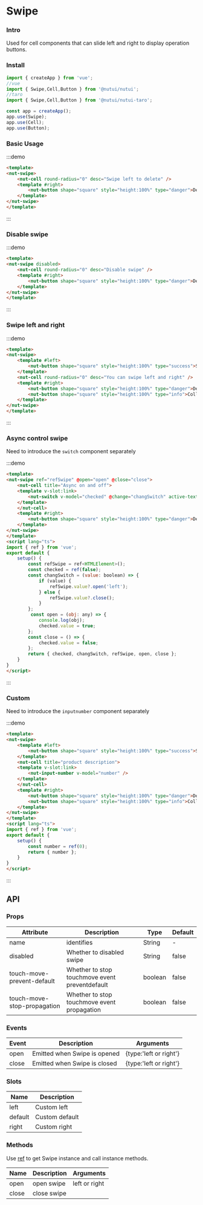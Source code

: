 #  Swipe

### Intro

Used for cell components that can slide left and right to display operation buttons.

### Install

```javascript
import { createApp } from 'vue';
//vue
import { Swipe,Cell,Button } from '@nutui/nutui';
//taro
import { Swipe,Cell,Button } from '@nutui/nutui-taro';

const app = createApp();
app.use(Swipe);
app.use(Cell);
app.use(Button);
```

### Basic Usage

:::demo
```html
<template>
<nut-swipe>
    <nut-cell round-radius="0" desc="Swipe left to delete" />
    <template #right>
        <nut-button shape="square" style="height:100%" type="danger">Delelte</nut-button>
    </template>
</nut-swipe>
</template>
```
:::


### Disable swipe


:::demo
```html
<template>
<nut-swipe disabled>
    <nut-cell round-radius="0" desc="Disable swipe" />
    <template #right>
        <nut-button shape="square" style="height:100%" type="danger">Delelte</nut-button>
    </template>
</nut-swipe>
</template>
```
:::

### Swipe left and right


:::demo
```html
<template>
<nut-swipe>
    <template #left>
        <nut-button shape="square" style="height:100%" type="success">Select</nut-button>
    </template>
    <nut-cell round-radius="0" desc="You can swipe left and right" />
    <template #right>
        <nut-button shape="square" style="height:100%" type="danger">Delelte</nut-button>
        <nut-button shape="square" style="height:100%" type="info">Collect</nut-button>
    </template>
</nut-swipe>
</template>
```
:::

### Async control swipe

Need to introduce the `switch` component separately

:::demo
```html
<template>
<nut-swipe ref="refSwipe" @open="open" @close="close">
    <nut-cell title="Async on and off">
    <template v-slot:link>
        <nut-switch v-model="checked" @change="changSwitch" active-text="on" inactive-text="off" />
    </template>
    </nut-cell>
    <template #right>
        <nut-button shape="square" style="height:100%" type="danger">Delelte</nut-button>
    </template>
</nut-swipe>
</template>
<script lang="ts">
import { ref } from 'vue';
export default {
    setup() {
        const refSwipe = ref<HTMLElement>();
        const checked = ref(false);
        const changSwitch = (value: boolean) => {
            if (value) {
                refSwipe.value?.open('left');
            } else {
                refSwipe.value?.close();
            }
        };
         const open = (obj: any) => {
            console.log(obj);
            checked.value = true;
        };
        const close = () => {
            checked.value = false;
        };
        return { checked, changSwitch, refSwipe, open, close };
    }
}
</script>
```
:::

### Custom

Need to introduce the `inputnumber` component separately

:::demo
```html
<template>
<nut-swipe>
    <template #left>
        <nut-button shape="square" style="height:100%" type="success">Select</nut-button>
    </template>
    <nut-cell title="product description">
    <template v-slot:link>
        <nut-input-number v-model="number" />
    </template>
    </nut-cell>
    <template #right>
        <nut-button shape="square" style="height:100%" type="danger">Delelte</nut-button>
        <nut-button shape="square" style="height:100%" type="info">Collect</nut-button>
    </template>
</nut-swipe>
</template>
<script lang="ts">
import { ref } from 'vue';
export default {
    setup() {
        const number = ref(0);
        return { number };
    }
}
</script>
```
:::

## API
### Props

| Attribute                   | Description               | Type    | Default |
|-----------------------------|---------------------------|---------|---------|
| name                        | identifies                | String  | -       |
| disabled                    | Whether to disabled swipe | String  | false   |
| touch-move-prevent-default  | Whether to stop touchmove event preventdefault       | boolean | false   |
| touch-move-stop-propagation | Whether to stop touchmove event propagation      | boolean | false   |
### Events

| Event | Description                  | Arguments              |
|-------|------------------------------|------------------------|
| open  | Emitted when Swipe is opened | {type:'left or right'} |
| close | Emitted when Swipe is closed | {type:'left or right'} |
    

### Slots
| Name    | Description    |
|---------|----------------|
| left    | Custom left    |
| default | Custom default |
| right   | Custom right   |

### Methods

Use [ref](https://vuejs.org/guide/essentials/template-refs.html) to get Swipe instance and call instance methods.

| Name  | Description | Arguments     |
|-------|-------------|---------------|
| open  | open swipe  | left or right |
| close | close swipe |               |